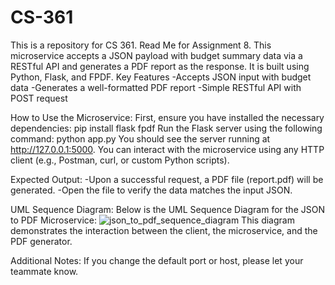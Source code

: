 # CS-361
This is a repository for CS 361.
Read Me for Assignment 8.
This microservice accepts a JSON payload with budget summary data via a RESTful API and generates a PDF report as the response. It is built using Python, Flask, and FPDF.
Key Features
-Accepts JSON input with budget data
-Generates a well-formatted PDF report
-Simple RESTful API with POST request

How to Use the Microservice:
First, ensure you have installed the necessary dependencies:
pip install flask fpdf
Run the Flask server using the following command:
python app.py
You should see the server running at http://127.0.0.1:5000.
You can interact with the microservice using any HTTP client (e.g., Postman, curl, or custom Python scripts).

Expected Output:
-Upon a successful request, a PDF file (report.pdf) will be generated.
-Open the file to verify the data matches the input JSON.

UML Sequence Diagram:
Below is the UML Sequence Diagram for the JSON to PDF Microservice:
![json_to_pdf_sequence_diagram](https://github.com/user-attachments/assets/b48b12f1-9bc4-49c2-aaf7-5c9cfa2cefdc)
This diagram demonstrates the interaction between the client, the microservice, and the PDF generator.

Additional Notes:
If you change the default port or host, please let your teammate know.


